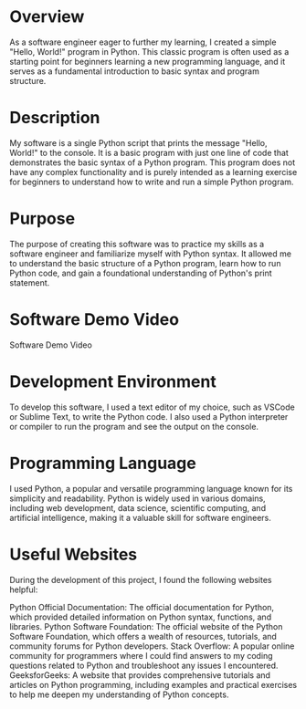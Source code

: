 # Overview
As a software engineer eager to further my learning, I created a simple "Hello, World!" program in Python. This classic program is often used as a starting point for beginners learning a new programming language, and it serves as a fundamental introduction to basic syntax and program structure.

# Description
My software is a single Python script that prints the message "Hello, World!" to the console. It is a basic program with just one line of code that demonstrates the basic syntax of a Python program. This program does not have any complex functionality and is purely intended as a learning exercise for beginners to understand how to write and run a simple Python program.

# Purpose
The purpose of creating this software was to practice my skills as a software engineer and familiarize myself with Python syntax. It allowed me to understand the basic structure of a Python program, learn how to run Python code, and gain a foundational understanding of Python's print statement.

# Software Demo Video
Software Demo Video

# Development Environment
To develop this software, I used a text editor of my choice, such as VSCode or Sublime Text, to write the Python code. I also used a Python interpreter or compiler to run the program and see the output on the console.

# Programming Language
I used Python, a popular and versatile programming language known for its simplicity and readability. Python is widely used in various domains, including web development, data science, scientific computing, and artificial intelligence, making it a valuable skill for software engineers.

# Useful Websites
During the development of this project, I found the following websites helpful:

Python Official Documentation: The official documentation for Python, which provided detailed information on Python syntax, functions, and libraries.
Python Software Foundation: The official website of the Python Software Foundation, which offers a wealth of resources, tutorials, and community forums for Python developers.
Stack Overflow: A popular online community for programmers where I could find answers to my coding questions related to Python and troubleshoot any issues I encountered.
GeeksforGeeks: A website that provides comprehensive tutorials and articles on Python programming, including examples and practical exercises to help me deepen my understanding of Python concepts.
